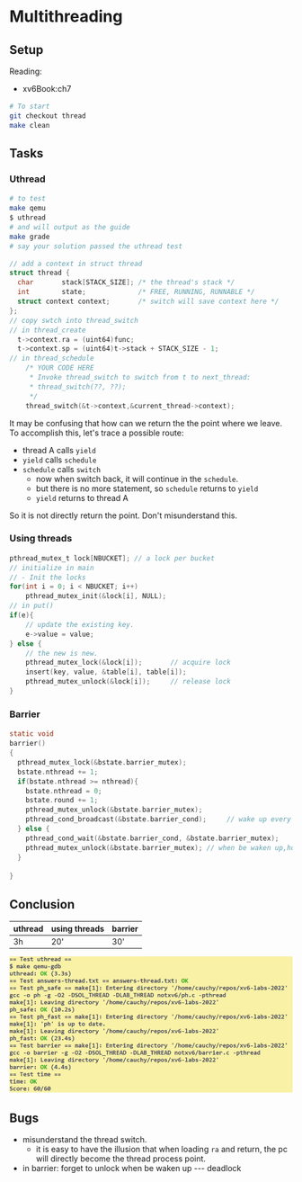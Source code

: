 # Multithreading
## Setup
Reading:
* xv6Book:ch7
```bash
# To start
git checkout thread
make clean
```
## Tasks
### Uthread
```bash
# to test
make qemu
$ uthread
# and will output as the guide
make grade
# say your solution passed the uthread test
```
```C
// add a context in struct thread
struct thread {
  char       stack[STACK_SIZE]; /* the thread's stack */
  int        state;             /* FREE, RUNNING, RUNNABLE */
  struct context context;       /* switch will save context here */
}; 
// copy swtch into thread_switch
// in thread_create 
  t->context.ra = (uint64)func;
  t->context.sp = (uint64)t->stack + STACK_SIZE - 1;
// in thread_schedule
    /* YOUR CODE HERE
     * Invoke thread_switch to switch from t to next_thread:
     * thread_switch(??, ??);
     */
    thread_switch(&t->context,&current_thread->context);
```
It may be confusing that how can we return the the point where we leave. 
To accomplish this, let's trace a possible route:
* thread A calls `yield`
* `yield` calls `schedule`
* `schedule` calls `switch`
  * now when switch back, it will continue in the `schedule`.
  * but there is no more statement, so `schedule` returns to `yield`
  * `yield` returns to thread A

So it is not directly return the point. Don't misunderstand this.
### Using threads
```C
pthread_mutex_t lock[NBUCKET]; // a lock per bucket
// initialize in main
// - Init the locks
for(int i = 0; i < NBUCKET; i++)
    pthread_mutex_init(&lock[i], NULL);
// in put()
if(e){
    // update the existing key.
    e->value = value;
} else {
    // the new is new.
    pthread_mutex_lock(&lock[i]);       // acquire lock
    insert(key, value, &table[i], table[i]);
    pthread_mutex_unlock(&lock[i]);     // release lock
}
```
### Barrier
```C
static void 
barrier()
{
  pthread_mutex_lock(&bstate.barrier_mutex);
  bstate.nthread += 1;
  if(bstate.nthread >= nthread){
    bstate.nthread = 0;
    bstate.round += 1;
    pthread_mutex_unlock(&bstate.barrier_mutex);
    pthread_cond_broadcast(&bstate.barrier_cond);     // wake up every thread sleeping on cond
  } else {
    pthread_cond_wait(&bstate.barrier_cond, &bstate.barrier_mutex);
    pthread_mutex_unlock(&bstate.barrier_mutex); // when be waken up,hold the lock,should be released
  }
  
}
```

## Conclusion
| uthread | using threads | barrier |
| --- | --- | --- |
| 3h | 20' | 30' |

![res](./figures/lab6_res.png)
## Bugs
* misunderstand the thread switch.
  * it is easy to have the illusion that when loading `ra` and return, the pc will directly become the thread process point.
* in barrier: forget to unlock when be waken up --- deadlock

